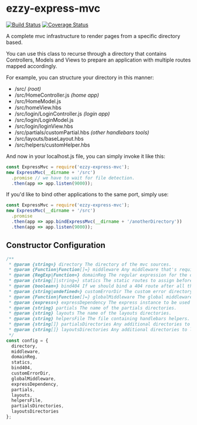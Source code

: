 # ezzy-express-mvc
[![Build Status](https://travis-ci.org/ezzygemini/ezzy-express-mvc.svg?branch=master)](https://travis-ci.org/ezzygemini/ezzy-express-mvc)
[![Coverage Status](https://coveralls.io/repos/github/ezzy-ezzygemini/express-mvc/badge.svg?branch=master)](https://coveralls.io/github/ezzygemini/ezzy-express-mvc?branch=master)

A complete mvc infrastructure to render pages from a specific directory based.

You can use this class to recurse through a directory that contains 
Controllers, Models and Views to prepare an application with multiple
routes mapped accordingly.

For example, you can structure your directory in this manner:

- /src/ _(root)_
- /src/HomeController.js _(home app)_
- /src/HomeModel.js
- /src/homeView.hbs
- /src/login/LoginController.js _(login app)_
- /src/login/LoginModel.js
- /src/login/loginView.hbs
- /src/partials/customPartial.hbs _(other handlebars tools)_
- /src/layouts/baseLayout.hbs
- /src/helpers/customHelper.hbs

And now in your localhost.js file, you can simply invoke it like this:

```javascript
const ExpressMvc = require('ezzy-express-mvc');
new ExpressMvc(__dirname + '/src')
  .promise // we have to wait for file detection.
  .then(app => app.listen(9000));
```

If you'd like to bind other applications to the same port, simply use:
```javascript
const ExpressMvc = require('ezzy-express-mvc');
new ExpressMvc(__dirname + '/src')
  .promise
  .then(app => app.bindExpressMvc(__dirname + '/anotherDirectory'))
  .then(app => app.listen(9000));
```

## Constructor Configuration

```javascript
/**
 * @param {string=} directory The directory of the mvc sources.
 * @param {Function|Function[]=} middleware Any middleware that's required.
 * @param {RegExp|Function=} domainReg The regular expression for the domain or the function that will check if the route will be resolved.
 * @param {string[]|string=} statics The static routes to assign before anything. Note: These routes are directories matching the context of the folders within the application.
 * @param {boolean=} bind404 If we should bind a 404 route after all the controllers are bound to avoid continuing to any other applications.
 * @param {string|undefined=} customErrorDir The custom error directory where the application can find [error-status].html files.
 * @param {Function|Function[]=} globalMiddleware The global middleware to use on this and all other bound MVC applications.
 * @param {express=} expressDependency The express instance to be used if a certain version is required.
 * @param {string} partials The name of the partials directories.
 * @param {string} layouts The name of the layouts directories.
 * @param {string} helpersFile The file containing handlebars helpers.
 * @param {string[]} partialsDirectories Any additional directories to look for partials.
 * @param {string[]} layoutsDirectories Any additional directories to look for layouts.
 */
const config = {
  directory,
  middleware,
  domainReg,
  statics,
  bind404,
  customErrorDir,
  globalMiddleware,
  expressDependency,
  partials,
  layouts,
  helpersFile,
  partialsDirectories,
  layoutsDirectories
};
```
